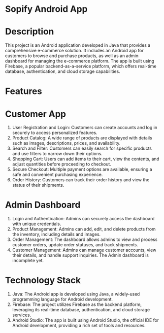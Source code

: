 # <b> Sopify Android App</b>

# <b> Description </b>
This project is an Android application developed in Java that provides a comprehensive e-commerce solution. It includes an Android app for customers to browse and purchase products, as well as an admin dashboard for managing the e-commerce platform. The app is built using Firebase, a popular backend-as-a-service platform, which offers real-time database, authentication, and cloud storage capabilities.

# <b> Features </b>

# <b> Customer App </b>
1. User Registration and Login: Customers can create accounts and log in securely to access personalized features.
2. Product Catalog: A wide range of products are displayed with details such as images, descriptions, prices, and availability.
3. Search and Filter: Customers can easily search for specific products and use filters to narrow down their options.
4. Shopping Cart: Users can add items to their cart, view the contents, and adjust quantities before proceeding to checkout.
5. Secure Checkout: Multiple payment options are available, ensuring a safe and convenient purchasing experience.
6. Order History: Customers can track their order history and view the status of their shipments.

# <b> Admin Dashboard </b>
1. Login and Authentication: Admins can securely access the dashboard with unique credentials.
2. Product Management: Admins can add, edit, and delete products from the inventory, including details and images.
3. Order Management: The dashboard allows admins to view and process customer orders, update order statuses, and track shipments.
4. Customer Management: Admins can manage customer accounts, view their details, and handle support inquiries.
The Admin dashboard is incomplete yet.

# <b> Technology Stack </b>
1. Java: The Android app is developed using Java, a widely-used programming language for Android development.
2. Firebase: The project utilizes Firebase as the backend platform, leveraging its real-time database, authentication, and cloud storage services.
3. Android Studio: The app is built using Android Studio, the official IDE for Android development, providing a rich set of tools and resources.
